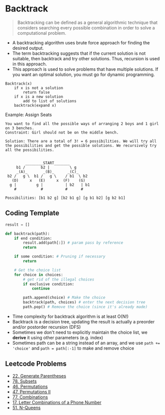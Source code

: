 # Backtrack

> Backtracking can be defined as a general algorithmic technique that considers searching every possible combination in order to solve a computational problem.

- A backtracking algorithm uses brute force approach for finding the desired output.
- The term backtracking suggests that if the current solution is not suitable, then backtrack and try other solutions. Thus, recursion is used in this approach.
- This approach is used to solve problems that have multiple solutions. If you want an optimal solution, you must go for dynamic programming.

```
Backtrack(x)
    if x is not a solution
        return false
    if x is a new solution
        add to list of solutions
    backtrack(expand x)
```

Example: Assign Seats
```
You want to find all the possible ways of arranging 2 boys and 1 girl on 3 benches.
Constraint: Girl should not be on the middle bench.

Solution: There are a total of 3! = 6 possibilities. We will try all the possibilities and get the possible solutions. We recursively try all the possibilities.


         ________START_______
     b1 /       b2 |         \ g
     _(A)_       _(B)_      _(C)_
 b2 /   g \  b1 /   g \    / b1  \ b2
   (D)     x   (E)     x  (F)    (G)
  g |         g |          | b2   | b1
    #           #          #      #

Possibilities: [b1 b2 g] [b2 b1 g] [g b1 b2] [g b2 b1]
```

## Coding Template

```py
result = []

def backtrack(path):
    if end condition:
        result.add(path[:]) # param pass by reference
        return

    if some condition: # Pruning if necessary
        return

    # Get the choice list
    for choice in choices:
        # get rid of the illegal choices
        if exclusive condition:
            continue

        path.append(choice) # Make the choice
        backtrack(path, choices) # enter the next decision tree
        path.pop() # Remove the choice (since it's already made)
```

- Time complexity for backtrack algorithm is at least O(N!)
- Backtrack is a decision tree, updating the result is actually a preorder and/or postorder recursion (DFS)
- Sometimes we don't need to explicitly maintain the choice list, we **derive** it using other parameters (e.g. index)
- Sometimes path can be a string instead of an array, and we use `path += 'choice'` and `path = path[:-1]` to make and remove choice

## Leetcode Problems
- [22. Generate Parentheses](https://leetcode.com/problems/generate-parentheses/)
- [78. Subsets](https://leetcode.com/problems/subsets/)
- [46. Permutations](https://leetcode.com/problems/permutations/)
- [47. Permutations II](https://leetcode.com/problems/permutations-ii/)
- [77. Combinations](https://leetcode.com/problems/combinations/)
- [17. Letter Combinations of a Phone Number](https://leetcode.com/problems/letter-combinations-of-a-phone-number/)
- [51. N-Queens](https://leetcode.com/problems/n-queens/)